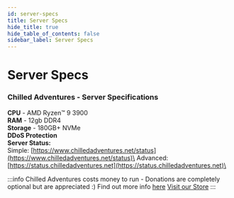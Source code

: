 ```yaml
---
id: server-specs
title: Server Specs
hide_title: true
hide_table_of_contents: false
sidebar_label: Server Specs
---
```

# Server Specs

### Chilled Adventures - Server Specifications

**CPU** - AMD Ryzen™ 9 3900\
**RAM** - 12gb DDR4\
**Storage** - 180GB+ NVMe\
**DDoS Protection**\
**Server Status:**\
Simple: [https://www.chilledadventures.net/status](https://www.chilledadventures.net/status)\
Advanced: [https://status.chilledadventures.net](https://status.chilledadventures.net)\

:::info
Chilled Adventures costs money to run - Donations are completely optional but are appreciated :)
Find out more info [here](https://docs.chilledadventures.net/services/expenses)
[Visit our Store](https://www.chilledadventures.net/store)
:::
